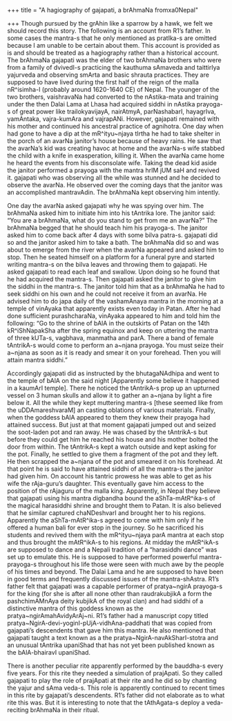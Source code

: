 +++
title = "A hagiography of gajapati, a brAhmaNa fromxa0Nepal"

+++
Though pursued by the grAhin like a sparrow by a hawk, we felt we should
record this story. The following is an account from R1’s father. In some
cases the mantra-s that he only mentioned as pratIka-s are omitted
because I am unable to be certain about them. This account is provided
as is and should be treated as a hagiography rather than a historical
account.  
The brAhmaNa gajapati was the elder of two brAhmaNa brothers who were
from a family of dvivedI-s practicing the kauthuma sAmaveda and
taittirIya yajurveda and observing smArta and basic shrauta practices.
They are supposed to have lived during the first half of the reign of
the malla nR^isimha-I (probably around 1620-1640 CE) of Nepal. The
younger of the two brothers, vaishravaNa had converted to the
nAstika-mata and training under the then Dalai Lama at Lhasa had
acquired siddhi in nAstika prayoga-s of great power like
trailokyavijayA, nairAtmyA, parNashabarI, hayagrIva, yamAntaka,
vajra-kumAra and vajrapANi. However, gajapati remained with his mother
and continued his ancestral practice of agnihotra. One day when had gone
to have a dip at the mR^ityu\~njaya tIrtha he had to take shelter in the
porch of an avarNa janitor’s house because of heavy rains. He saw that
the avarNa’s kid was creating havoc at home and the avarNa-s wife
stabbed the child with a knife in exasperation, killing it. When the
avarNa came home he heard the events from his disconsolate wife. Taking
the dead kid aside the janitor performed a prayoga with the mantra hrIM
jUM saH and revived it. gajapati who was observing all the while was
stunned and he decided to observe the avarNa. He observed over the
coming days that the janitor was an accomplished mantravAdin. The
brAhmaNa kept observing him intently.

One day the avarNa asked gajapati why he was spying over him. The
brAhmaNa asked him to initiate him into his tAntrika lore. The janitor
said: “You are a brAhmaNa, what do you stand to get from me an avarNa?”
The brAhmaNa begged that he should teach him his prayoga-s. The janitor
asked him to come back after 4 days with some bilva patra-s. gajapati
did so and the janitor asked him to take a bath. The brAhmaNa did so and
was about to emerge from the river when the avarNa appeared and asked
him to stop. Then he seated himself on a platform for a funeral pyre and
started writing mantra-s on the bilva leaves and throwing them to
gajapati. He asked gajapati to read each leaf and swallow. Upon doing so
he found that he had acquired the mantra-s. Then gajapati asked the
janitor to give him the siddhi in the mantra-s. The janitor told him
that as a brAhmaNa he had to seek siddhi on his own and he could not
receive it from an avarNa. He advised him to do japa daily of the
vashamAnaya mantra in the morning at a temple of vinAyaka that
apparently exists even today in Patan. After he had done sufficient
purashcharaNa, vinAyaka appeared to him and told him the following: “Go
to the shrine of bAlA in the outskirts of Patan on the 14th
kR^iShNapakSha after the spring equinox and keep on uttering the mantra
of three kUTa-s, vagbhava, manmatha and parA. There a band of female
tAntrikA-s would come to perform an a\~njana prayoga. You must seize
their a\~njana as soon as it is ready and smear it on your forehead.
Then you will attain mantra siddhi.”

Accordingly gajapati did as instructed by the bhutagaNAdhipa and went to
the temple of bAlA on the said night \[Apparently some believe it
happened in a kaumArI temple\]. There he noticed the tAntrikA-s prop up
an upturned vessel on 3 human skulls and allow it to gather an a\~njana
by light a fire below it. All the while they kept muttering mantra-s
\[these seemed like from the uDDAmareshvaraM\] an casting oblations of
various materials. Finally, when the goddess bAlA appeared to them they
knew their prayoga had attained success. But just at that moment
gajapati jumped out and seized the soot-laden pot and ran away. He was
chased by the tAntrikA-s but before they could get him he reached his
house and his mother bolted the door from within. The tAntrikA-s kept a
watch outside and kept asking for the pot. Finally, he settled to give
them a fragment of the pot and they left. He then scrapped the a\~njana
of the pot and smeared it on his forehead. At that point he is said to
have attained siddhi of all the mantra-s the janitor had given him. On
account his tantric prowess he was able to get as his wife the
rAja-guru’s daughter. This eventually gave him access to the position
of the rAjaguru of the malla king. Apparently, in Nepal they believe
that gajapati using his mantra digbandha bound the aShTa-mAtR^ika-s of
the magical harasiddhi shrine and brought them to Patan. It is also
believed that he similar captured chaNDeshvarI and brought her to his
regions. Apparently the aShTa-mAtR^ika-s agreed to come with him only if
he offered a human bali for ever stop in the journey. So he sacrificed
his students and revived them with the mR^ityu\~njaya parA mantra at
each stop and thus brought the mAtR^ikA-s to his regions. At midday the
mAtR^ikA-s are supposed to dance and a Nepali tradition of a “harasiddhi
dance” was set up to emulate this. He is supposed to have performed
powerful mantra-prayoga-s throughout his life those were seen with much
awe by the people of his times and beyond. The Dalai Lama and he are
supposed to have been in good terms and frequently discussed issues of
the mantra-shAstra. R1’s father felt that gajapati was a capable
performer of pratya\~ngirA prayoga-s for the king (for she is after all
none other than raudrakubjikA a form the pashchimAMnAya deity kubjikA of
the royal clan) and had siddhi of a distinctive mantra of this goddess
known as the pratya\~ngirAmahAvidyArAj\~ni. R1’s father had a manuscript
copy titled pratya\~NgirA-devi-yoginI-pUjA-vidhAna-paddhati that was
copied from gajapati’s descendents that gave him this mantra. He also
mentioned that gajapati taught a text known as a the
pratya\~NgirA-navAkSharI-stotra and an unusual tAntrika upaniShad that
has not yet been published known as the bAlA-bhairavI upaniShad.

There is another peculiar rite apparently performed by the bauddha-s
every five years. For this rite they needed a simulation of prajApati.
So they called gajapati to play the role of prajApati at their rite and
he did so by chanting the yajur and sAma veda-s. This role is apparently
continued to recent times in this rite by gajapati’s descendents. R1’s
father did not elaborate as to what rite this was. But it is interesting
to note that the tAthAgata-s deploy a veda-reciting brAhmaNa in their
ritual.
